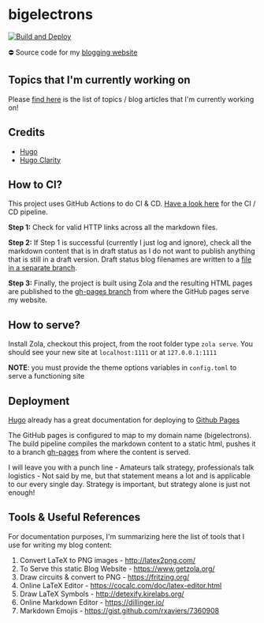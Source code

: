 # bigelectrons

[![Build and Deploy](https://github.com/joesan/joesan-me/actions/workflows/main.yml/badge.svg)](https://github.com/joesan/joesan-me/actions/workflows/main.yml)

:no_entry: Source code for my [blogging website](https://www.bigelectrons.com)

## Topics that I'm currently working on
Please [find here](https://github.com/joesan/joesan-me/blob/draft-status/draftStatus.txt) is the list of topics / blog articles that I'm currently working on!

## Credits
- [Hugo](https://gohugo.io/)
- [Hugo Clarity](https://github.com/chipzoller/hugo-clarity)

## How to CI?
This project uses GitHub Actions to do CI & CD. [Have a look here](https://github.com/joesan/joesan-me/blob/master/.github/workflows/main.yml) for the CI / CD pipeline.

**Step 1:** Check for valid HTTP links across all the markdown files.

**Step 2:** If Step 1 is successful (currently I just log and ignore), check all the markdown content that is in draft status as I do not want to publish anything that is still in a draft version. Draft status blog filenames are written to a [file in a separate branch](https://github.com/joesan/joesan-me/blob/draft-status/draftStatus.txt).

**Step 3:** Finally, the project is built using Zola and the resulting HTML pages are published to
the [gh-pages branch](https://github.com/joesan/joesan-me/tree/gh-pages) from where the GitHub pages serve my website.

## How to serve?
Install Zola, checkout this project, from the root folder type `zola serve`. You should see your new site at `localhost:1111` or at `127.0.0.1:1111`

**NOTE**: you must provide the theme options variables in `config.toml` to serve a functioning site

## Deployment
[Hugo](https://gohugo.io/) already has a great documentation for deploying to [Github Pages](https://gohugo.io/hosting-and-deployment/hosting-on-github/)

The GitHub pages is configured to map to my domain name (bigelectrons). The build pipeline compiles the markdown content to a static html, pushes it to a
branch [gh-pages](https://github.com/joesan/joesan-me/tree/gh-pages) from where the content is served.

I will leave you with a punch line - Amateurs talk strategy, professionals talk logistics - Not said by me, but that statement means a lot and
is applicable to our every single day. Strategy is important, but strategy alone is just not enough!

## Tools & Useful References

For documentation purposes, I'm summarizing here the list of tools that I use for writing my blog content:

1. Convert LaTeX to PNG images       - http://latex2png.com/
2. To Serve this static Blog Website - https://www.getzola.org/
3. Draw circuits & convert to PNG    - https://fritzing.org/
4. Online LaTeX Editor               - https://cocalc.com/doc/latex-editor.html
5. Draw LaTeX Symbols                - http://detexify.kirelabs.org/
6. Online Markdown Editor            - https://dillinger.io/
7. Markdown Emojis                   - https://gist.github.com/rxaviers/7360908
